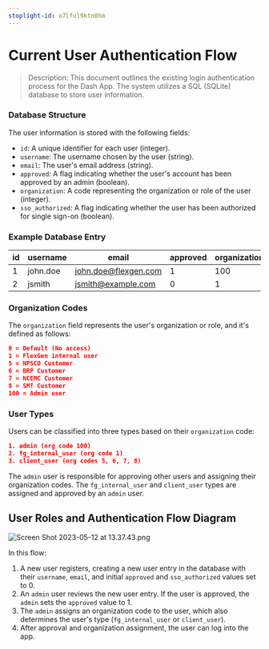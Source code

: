```yaml
---
stoplight-id: o7lful9ktn0hm
---
```


# Current User Authentication Flow

> Description: This document outlines the existing login authentication process for the Dash App. The system utilizes a SQL (SQLite) database to store user information.

### Database Structure

The user information is stored with the following fields:

- `id`: A unique identifier for each user (integer).
- `username`: The username chosen by the user (string).
- `email`: The user's email address (string).
- `approved`: A flag indicating whether the user's account has been approved by an admin (boolean).
- `organization`: A code representing the organization or role of the user (integer).
- `sso_authorized`: A flag indicating whether the user has been authorized for single sign-on (boolean).

### Example Database Entry

| id | username | email                    | approved | organization | sso_authorized |
|----|----------|--------------------------|----------|--------------|----------------|
| 1  | john.doe | john.doe@flexgen.com     | 1        | 100          | 1              |
| 2  | jsmith   | jsmith@example.com       | 0        | 1            | 0              |

### Organization Codes

The `organization` field represents the user's organization or role, and it's defined as follows:

```json
0 = Default (No access)
1 = FlexGen internal user
5 = NPSCO Customer
6 = BRP Customer
7 = NCEMC Customer
8 = SMT Customer
100 = Admin user
```

### User Types

Users can be classified into three types based on their `organization` code:

```json
1. admin (org code 100) 
2. fg_internal_user (org code 1)
3. client_user (org codes 5, 6, 7, 8)
```

The `admin` user is responsible for approving other users and assigning their organization codes. The `fg_internal_user` and `client_user` types are assigned and approved by an `admin` user.

## User Roles and Authentication Flow Diagram

![Screen Shot 2023-05-12 at 13.37.43.png](<../../assets/images/Screen Shot 2023-05-12 at 13.37.43.png>)

In this flow:

1. A new user registers, creating a new user entry in the database with their `username`, `email`, and initial `approved` and `sso_authorized` values set to 0.
2. An `admin` user reviews the new user entry. If the user is approved, the `admin` sets the `approved` value to 1.
3. The `admin` assigns an organization code to the user, which also determines the user's type (`fg_internal_user` or `client_user`).
4. After approval and organization assignment, the user can log into the app.
